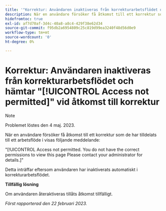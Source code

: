 ```yaml
---
title: '"Korrektur: Användaren inaktiveras från korrekturarbetsflödet och åtkomst tillåts inte vid åtkomst till korrektur'
description: När en användare försöker få åtkomst till ett korrektur som de har tilldelats till ett arbetsflöde i visas ett meddelande om åtkomst som inte är tillåtet.
hidefromtoc: true
exl-id: af7d70af-3d4c-40a8-a8c4-429f38e62d34
source-git-commit: f95db2a6954809c25c819d99ea3240f48d56d0e9
workflow-type: tm+mt
source-wordcount: '0'
ht-degree: 0%

---
```


# Korrektur: Användaren inaktiveras från korrekturarbetsflödet och hämtar &quot;[!UICONTROL Access not permitted]&quot; vid åtkomst till korrektur

<!--This is on both the WF and WFP TOCs-->

>[!NOTE]
>
>Problemet löstes den 4 maj. 2023.

När en användare försöker få åtkomst till ett korrektur som de har tilldelats till ett arbetsflöde i visas följande meddelande:

&quot;[!UICONTROL Access not permitted. You do not have the correct permissions to view this page Please contact your administrator for details.]&quot;

Detta inträffar eftersom användaren har inaktiverats automatiskt i korrekturarbetsflödet.

**Tillfällig lösning**

Om användaren återaktiveras tillåts åtkomst tillfälligt.

_Först rapporterad den 22 februari 2023._
